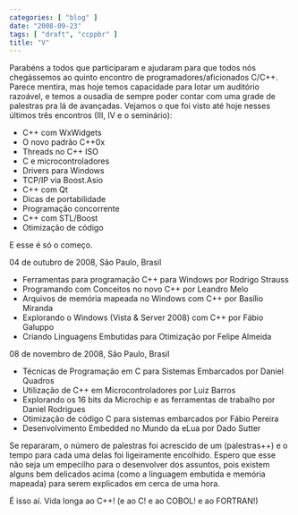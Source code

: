 ```yaml
---
categories: [ "blog" ]
date: "2008-09-23"
tags: [ "draft", "ccppbr" ]
title: "V"
---
```

Parabéns a todos que participaram e ajudaram para que todos nós chegássemos ao quinto encontro de programadores/aficionados C/C++. Parece mentira, mas hoje temos capacidade para lotar um auditório razoável, e temos a ousadia de sempre poder contar com uma grade de palestras pra lá de avançadas. Vejamos o que foi visto até hoje nesses últimos três encontros (III, IV e o seminário):

  * C++ com WxWidgets
  * O novo padrão C++0x
  * Threads no C++ ISO
  * C e microcontroladores
  * Drivers para Windows
  * TCP/IP via Boost.Asio
  * C++ com Qt
  * Dicas de portabilidade
  * Programação concorrente
  * C++ com STL/Boost
  * Otimização de código

E esse é só o começo.


04 de outubro de 2008, São Paulo, Brasil
	
  * Ferramentas para programação C++ para Windows por Rodrigo Strauss
  * Programando com Conceitos no novo C++ por Leandro Melo
  * Arquivos de memória mapeada no Windows com C++ por Basílio Miranda
  * Explorando o Windows (Vista & Server 2008) com C++ por Fábio Galuppo
  * Criando Linguagens Embutidas para Otimização por Felipe Almeida


08 de novembro de 2008, São Paulo, Brasil
	
  * Técnicas de Programação em C para Sistemas Embarcados por Daniel Quadros
  * Utilização de C++ em Microcontroladores por Luiz Barros
  * Explorando os 16 bits da Microchip e as ferramentas de trabalho por Daniel Rodrigues
  * Otimização de código C para sistemas embarcados por Fábio Pereira
  * Desenvolvimento Embedded no Mundo da eLua por Dado Sutter

Se repararam, o número de palestras foi acrescido de um (palestras++) e o tempo para cada uma delas foi ligeiramente encolhido. Espero que esse não seja um empecilho para o desenvolver dos assuntos, pois existem alguns bem delicados acima (como a linguagem embutida e memória mapeada) para serem explicados em cerca de uma hora.

É isso aí. Vida longa ao C++! (e ao C! e ao COBOL! e ao FORTRAN!)
